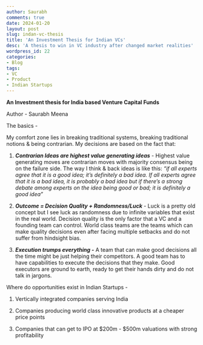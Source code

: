 ```yaml
---
author: Saurabh
comments: true
date: 2024-01-20
layout: post
slug: indan-vc-thesis
title: 'An Investment Thesis for Indian VCs'
desc: 'A thesis to win in VC industry after changed market realities'
wordpress_id: 22
categories:
- Blog
tags:
- VC
- Product
- Indian Startups
---
```

**An Investment thesis for India based Venture Capital Funds**

Author - Saurabh Meena

The basics -

My comfort zone lies in breaking traditional systems, breaking traditional notions & being contrarian. My decisions are based on the fact that:

1. **_Contrarian Ideas are highest value generating ideas_** - Highest value generating moves are contrarian moves with majority consensus being on the failure side. The way I think & back ideas is like this: _“if all experts agree that it is a good idea; it’s definitely a bad idea. If all experts agree that it is a bad idea, it is probably a bad idea but if there’s a strong debate among experts on the idea being good or bad; it is definitely a good idea”_

2. **_Outcome = Decision Quality + Randomness/Luck_** - Luck is a pretty old concept but I see luck as randomness due to infinite variables that exist in the real world. Decision quality is the only factor that a VC and a founding team can control. World class teams are the teams which can make quality decisions even after facing multiple setbacks and do not suffer from hindsight bias.

3. **_Execution trumps everything -_** A team that can make good decisions all the time might be just helping their competitors. A good team has to have capabilities to execute the decisions that they make. Good executors are ground to earth, ready to get their hands dirty and do not talk in jargons.

Where do opportunities exist in Indian Startups -

1. Vertically integrated companies serving India

2. Companies producing world class innovative products at a cheaper price points

3. Companies that can get to IPO at $200m - $500m valuations with strong profitability
